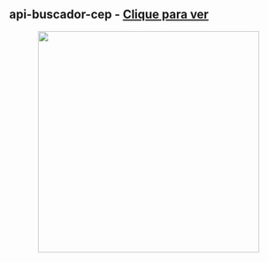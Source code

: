 ## api-buscador-cep - <a href="https://paulodegodoi.github.io/api-buscador-cep/">Clique para ver</a>
<div align="center">
  <img src="https://user-images.githubusercontent.com/94073563/167743609-1cfd0afc-bf62-401a-ba27-8f26c9700ac1.jpg" height="400px" />
</div>
